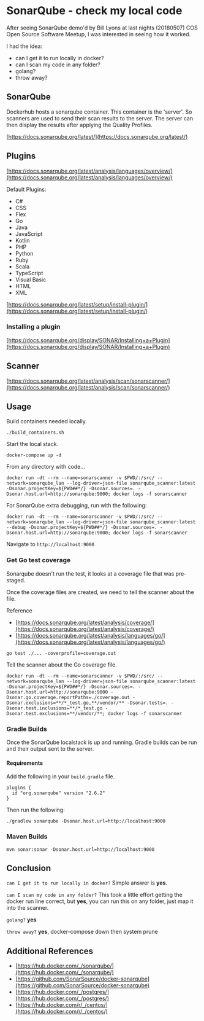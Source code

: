# SonarQube - check my local code

After seeing SonarQube demo'd by Bill Lyons at last nights (20180507) COS Open Source Software Meetup, I was interested in seeing how it worked.

I had the idea:

- can I get it to run locally in docker?
- can I scan my code in any folder?
- golang?
- throw away?

## SonarQube

Dockerhub hosts a sonarqube container. This container is the 'server'. So scanners are used to send their scan results to the server. The server can then display the results after applying the Quality Profiles.

[https://docs.sonarqube.org/latest/](https://docs.sonarqube.org/latest/)

## Plugins

[https://docs.sonarqube.org/latest/analysis/languages/overview/](https://docs.sonarqube.org/latest/analysis/languages/overview/)

Default Plugins:

- C#
- CSS
- Flex
- Go
- Java
- JavaScript
- Kotlin
- PHP
- Python
- Ruby
- Scala
- TypeScript
- Visual Basic
- HTML
- XML

[https://docs.sonarqube.org/latest/setup/install-plugin/](https://docs.sonarqube.org/latest/setup/install-plugin/)

### Installing a plugin

[https://docs.sonarqube.org/display/SONAR/Installing+a+Plugin](https://docs.sonarqube.org/display/SONAR/Installing+a+Plugin)

## Scanner

[https://docs.sonarqube.org/latest/analysis/scan/sonarscanner/](https://docs.sonarqube.org/latest/analysis/scan/sonarscanner/)

## Usage

Build containers needed locally.

```none
./build_containers.sh
```

Start the local stack.

```none
docker-compose up -d
```

From any directory with code...

```none
docker run -dt --rm --name=sonarscanner -v $PWD/:/src/ --network=sonarqube_lan --log-driver=json-file sonarqube_scanner:latest -Dsonar.projectKey=${PWD##*/} -Dsonar.sources=. -Dsonar.host.url=http://sonarqube:9000; docker logs -f sonarscanner
```

For SonarQube extra debugging, run with the following:

```none
docker run -dt --rm --name=sonarscanner -v $PWD/:/src/ --network=sonarqube_lan --log-driver=json-file sonarqube_scanner:latest --debug -Dsonar.projectKey=${PWD##*/} -Dsonar.sources=. -Dsonar.host.url=http://sonarqube:9000; docker logs -f sonarscanner
```

Navigate to `http://localhost:9000`

### Get Go test coverage

Sonarqube doesn't run the test, it looks at a coverage file that was pre-staged.

Once the coverage files are created, we need to tell the scanner about the file.

Reference

- [https://docs.sonarqube.org/latest/analysis/coverage/](https://docs.sonarqube.org/latest/analysis/coverage/)
- [https://docs.sonarqube.org/latest/analysis/languages/go/](https://docs.sonarqube.org/latest/analysis/languages/go/)

```none
go test ./... -coverprofile=coverage.out
```

Tell the scanner about the Go coverage file.

```none
docker run -dt --rm --name=sonarscanner -v $PWD/:/src/ --network=sonarqube_lan --log-driver=json-file sonarqube_scanner:latest -Dsonar.projectKey=${PWD##*/} -Dsonar.sources=. -Dsonar.host.url=http://sonarqube:9000 -Dsonar.go.coverage.reportPaths=./coverage.out -Dsonar.exclusions=**/*_test.go,**/vendor/** -Dsonar.tests=. -Dsonar.test.inclusions=**/*_test.go -Dsonar.test.exclusions=**/vendor/**; docker logs -f sonarscanner
```

### Gradle Builds

Once the SonarQube localstack is up and running. Gradle builds can be run and their output sent to the server.

#### Requirements

Add the following in your `build.gradle` file.

```none
plugins {
  id "org.sonarqube" version "2.6.2"
}
```

Then run the following:

```none
./gradlew sonarqube -Dsonar.host.url=http://localhost:9000
```

### Maven Builds

```none
mvn sonar:sonar -Dsonar.host.url=http://localhost:9000
```

## Conclusion

`can I get it to run locally in docker?` Simple answer is **yes**.

`can I scan my code in any folder?` This took a little effort getting the docker run line correct, but **yes**, you can run this on any folder, just map it into the scanner.

`golang?` **yes**

`throw away?` **yes**, docker-compose down then system prune

## Additional References

- [https://hub.docker.com/_/sonarqube/](https://hub.docker.com/_/sonarqube/)
- [https://github.com/SonarSource/docker-sonarqube](https://github.com/SonarSource/docker-sonarqube)
- [https://hub.docker.com/_/postgres/](https://hub.docker.com/_/postgres/)
- [https://hub.docker.com/r/_/centos/](https://hub.docker.com/r/_/centos/)
